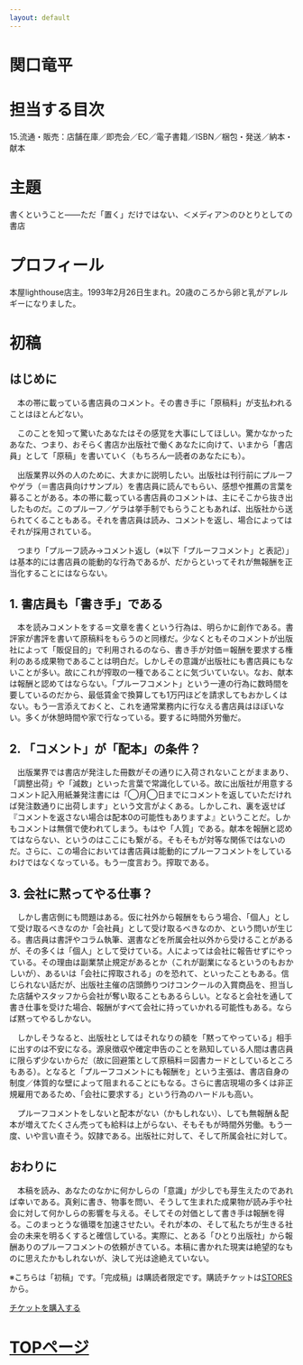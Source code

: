 ```yaml
---
layout: default
---
```


# 関口竜平

# 担当する目次
15.流通・販売：店舗在庫／即売会／EC／電子書籍／ISBN／梱包・発送／納本・献本

# 主題
書くということ——ただ「置く」だけではない、＜メディア＞のひとりとしての書店

# プロフィール
本屋lighthouse店主。1993年2月26日生まれ。20歳のころから卵と乳がアレルギーになりました。

# 初稿
## はじめに

　本の帯に載っている書店員のコメント。その書き手に「原稿料」が支払われることはほとんどない。

　このことを知って驚いたあなたはその感覚を大事にしてほしい。驚かなかったあなた、つまり、おそらく書店か出版社で働くあなたに向けて、いまから「書店員」として「原稿」を書いていく（もちろん一読者のあなたにも）。

　出版業界以外の人のために、大まかに説明したい。出版社は刊行前にプルーフやゲラ（＝書店員向けサンプル）を書店員に読んでもらい、感想や推薦の言葉を募ることがある。本の帯に載っている書店員のコメントは、主にそこから抜き出したものだ。このプルーフ／ゲラは挙手制でもらうこともあれば、出版社から送られてくることもある。それを書店員は読み、コメントを返し、場合によってはそれが採用されている。
 
　つまり「プルーフ読み→コメント返し（※以下「プルーフコメント」と表記）」は基本的には書店員の能動的な行為であるが、だからといってそれが無報酬を正当化することにはならない。


## 1. 書店員も「書き手」である
　本を読みコメントをする＝文章を書くという行為は、明らかに創作である。書評家が書評を書いて原稿料をもらうのと同様だ。少なくともそのコメントが出版社によって「販促目的」で利用されるのなら、書き手が対価＝報酬を要求する権利のある成果物であることは明白だ。しかしその意識が出版社にも書店員にもないことが多い。故にこれが搾取の一種であることに気づいていない。なお、献本は報酬と認めてはならない。「プルーフコメント」という一連の行為に数時間を要しているのだから、最低賃金で換算しても1万円ほどを請求してもおかしくはない。もう一言添えておくと、これを通常業務内に行なえる書店員はほぼいない。多くが休憩時間や家で行なっている。要するに時間外労働だ。

## 2. 「コメント」が「配本」の条件？
　出版業界では書店が発注した冊数がその通りに入荷されないことがままあり、「調整出荷」や「減数」といった言葉で常識化している。故に出版社が用意するコメント記入用紙兼発注書には「◯月◯日までにコメントを返していただければ発注数通りに出荷します」という文言がよくある。しかしこれ、裏を返せば『コメントを返さない場合は配本0の可能性もありますよ』ということだ。しかもコメントは無償で使われてしまう。もはや「人質」である。献本を報酬と認めてはならない、というのはここにも繋がる。そもそもが対等な関係ではないのだ。さらに、この場合においては書店員は能動的にプルーフコメントをしているわけではなくなっている。もう一度言おう。搾取である。

## 3. 会社に黙ってやる仕事？
　しかし書店側にも問題はある。仮に社外から報酬をもらう場合、「個人」として受け取るべきなのか「会社員」として受け取るべきなのか、という問いが生じる。書店員は書評やコラム執筆、選書などを所属会社以外から受けることがあるが、その多くは「個人」として受けている。人によっては会社に報告せずにやっている。その理由は副業禁止規定があるとか（これが副業になるというのもおかしいが）、あるいは「会社に搾取される」のを恐れて、といったこともある。信じられない話だが、出版社主催の店頭飾りつけコンクールの入賞商品を、担当した店舗やスタッフから会社が奪い取ることもあるらしい。となると会社を通して書き仕事を受けた場合、報酬がすべて会社に持っていかれる可能性もある。ならば黙ってやるしかない。

　しかしそうなると、出版社としてはそれなりの額を「黙ってやっている」相手に出すのは不安になる。源泉徴収や確定申告のことを熟知している人間は書店員に限らず少ないからだ（故に回避策として原稿料＝図書カードとしているところもある）。となると「プルーフコメントにも報酬を」という主張は、書店自身の制度／体質的な壁によって阻まれることにもなる。さらに書店現場の多くは非正規雇用であるため、「会社に要求する」という行為のハードルも高い。
 
　プルーフコメントをしないと配本がない（かもしれない）、しても無報酬＆配本が増えてたくさん売っても給料は上がらない、そもそもが時間外労働。もう一度、いや言い直そう。奴隷である。出版社に対して、そして所属会社に対して。

## おわりに
　本稿を読み、あなたのなかに何かしらの「意識」が少しでも芽生えたのであれば幸いである。真剣に書き、物事を問い、そうして生まれた成果物が読み手や社会に対して何かしらの影響を与える。そしてその対価として書き手は報酬を得る。このまっとうな循環を加速させたい。それが本の、そして私たちが生きる社会の未来を明るくすると確信している。実際に、とある「ひとり出版社」から報酬ありのプルーフコメントの依頼がきている。本稿に書かれた現実は絶望的なものに思えたかもしれないが、決して光は途絶えていない。
 
※こちらは「初稿」です。「完成稿」は購読者限定です。購読チケットは[STORES](https://authors-note.stores.jp/)から。

<div class="button_wrapper">
	<a href="https://authors-note.stores.jp/items/6078e843d5e9c9671858a8ec/" class="button">チケットを購入する</a>
</div>

# [TOPページ](./index.md)
